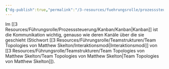 ```yaml
---
{"dg-publish":true,"permalink":"/3-resources/fuehrungsrolle/prozesssteuerung/kanban/kommunikationskanaele/","created":"2024-04-10T08:38:07.548+02:00","updated":"2024-04-14T16:10:22.065+02:00"}
---
```



Im [[3 Resources/Führungsrolle/Prozesssteuerung/Kanban/Kanban\|Kanban]] ist die Kommunikation wichtig, genauso wie deren Kanäle über die sie geschieht (Stichwort [[3 Resources/Führungsrolle/Teamstrukturen/Team Topologies von Matthew Skelton/Interaktionsmodi\|Interaktionsmodi]] von [[3 Resources/Führungsrolle/Teamstrukturen/Team Topologies von Matthew Skelton/Team Topologies von Matthew Skelton\|Team Topologies von Matthew Skelton]]).
